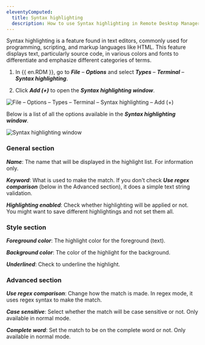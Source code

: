 ```yaml
---
eleventyComputed:
  title: Syntax highlighting 
  description: How to use Syntax highlighting in Remote Desktop Manager
---
```


 Syntax highlighting is a feature found in text editors, commonly used for programming, scripting, and markup languages like HTML. This feature displays text, particularly source code, in various colors and fonts to differentiate and emphasize different categories of terms.

1. In {{ en.RDM }}, go to ***File*** – ***Options*** and select ***Types*** –  ***Terminal*** – ***Syntax highlighting***.

1. Click ***Add (+)*** to open the ***Syntax highlighting window***.

![File – Options – Types –  Terminal – Syntax highlighting – Add (+)](https://webdevolutions.blob.core.windows.net/docs/en/kb/KB6102.png)

Below is a list of all the options available in the ***Syntax highlighting window***. 

![Syntax highlighting window](https://webdevolutions.blob.core.windows.net/docs/en/kb/KB6101.png)

### General section  

***Name***: The name that will be displayed in the highlight list. For information only.  

***Keyword***: What is used to make the match. If you don't check ***Use regex comparison*** (below in the Advanced section), it does a simple text string validation. 

***Highlighting enabled***: Check whether highlighting will be applied or not. You might want to save different highlightings and not set them all.

### Style section

***Foreground color***: The highlight color for the foreground (text).  

***Background color***: The color of the highlight for the background.  

***Underlined***: Check to underline the highlight.

### Advanced section

***Use regex comparison***: Change how the match is made. In regex mode, it uses regex syntax to make the match.  

***Case sensitive***: Select whether the match will be case sensitive or not. Only available in normal mode.

***Complete word***: Set the match to be on the complete word or not. Only available in normal mode.

